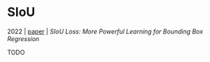 # SIoU

2022 | [paper](https://arxiv.org/pdf/2205.12740) | _SIoU Loss: More Powerful Learning for Bounding Box Regression_

TODO
